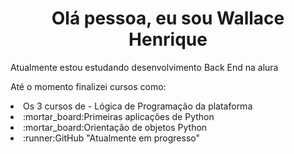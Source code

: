 <link rel="stylesheet" type='text/css' href="https://cdn.jsdelivr.net/gh/devicons/devicon@latest/devicon.min.css" />

<i class="devicon-javascript-plain"></i>

<h1 align="center">Olá pessoa, eu sou Wallace Henrique</h1>
<p>Atualmente estou estudando desenvolvimento Back End na alura</p>
<p>Até o momento finalizei cursos como:</p>
<li>Os 3 cursos de - Lógica de Programação da plataforma</li>
<li>:mortar_board:Primeiras aplicações de Python</li>
<li>:mortar_board:Orientação de objetos Python</li>
<li>:runner:GitHub "Atualmente em progresso"</li>
<!--
**WallaceHenrique-Dev/WallaceHenrique-Dev** is a ✨ _special_ ✨ repository because its `README.md` (this file) appears on your GitHub profile.

Here are some ideas to get you started:

- 🔭 I’m currently working on ...
- 🌱 I’m currently learning ...
- 👯 I’m looking to collaborate on ...
- 🤔 I’m looking for help with ...
- 💬 Ask me about ...
- 📫 How to reach me: ...
- 😄 Pronouns: ...
- ⚡ Fun fact: ...
-->
